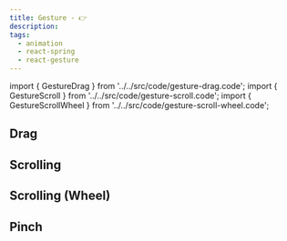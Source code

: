 ```yaml
---
title: Gesture - 👉
description:
tags:
  - animation
  - react-spring
  - react-gesture
---
```


<!-- CODE IMPORTS -->

<!-- prettier-ignore -->
import { GestureDrag } from '../../src/code/gesture-drag.code';
import { GestureScroll } from '../../src/code/gesture-scroll.code';
import { GestureScrollWheel } from '../../src/code/gesture-scroll-wheel.code';

<!-- END CODE IMPORTS -->

<DocHeader props={props}/>

## Drag

<ThemeWrapper>
  <GestureDrag />
</ThemeWrapper>

## Scrolling

<ThemeWrapper>
  <GestureScroll />
</ThemeWrapper>

## Scrolling (Wheel)

<ThemeWrapper>
  <GestureScrollWheel />
</ThemeWrapper>

## Pinch
